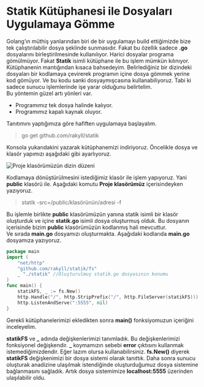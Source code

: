 # Statik Kütüphanesi ile Dosyaları Uygulamaya Gömme

Golang’ın müthiş yanlarından biri de bir uygulamayı build ettiğimizde bize tek çalıştırılabilir dosya şeklinde sunmasıdır. Fakat bu özellik sadece **.go** dosyalarını birleştirilmesinde kullanılıyor. Harici dosyalar programa gömülmüyor. Fakat **Statik** isimli kütüphane ile bu işlem mümkün kılınıyor.\
Kütüphanenin mantığından kısaca bahsedeyim. Belirlediğiniz bir dizindeki dosyaları bir kodlamaya çevirerek programın içine dosya gömmek yerine kod gömüyor. Ve bu kodu sanki dosyaymışcasına kullanabiliyoruz. Tabi ki sadece sunucu işlemlerinde işe yarar olduğunu belirtelim.\
Bu yöntemin güzel artı yönleri var.

* Programımız tek dosya halinde kalıyor.
* Programımız kapalı kaynak oluyor.

Tanıtımını yaptığımıza göre hafiften uygulamaya başlayalım.

> go get github.com/rakyll/statik

Konsola yukarıdakini yazarak kütüphanemizi indiriyoruz. Öncelikle dosya ve klasör yapımızı aşağıdaki gibi ayarlıyoruz.

![Proje klasörümüzün dizin düzeni](../.gitbook/assets/statik.png)

Kodlamaya dönüştürülmesini istediğimiz klasör ile işlem yapıyoruz. Yani **public** klasörü ile. Aşağıdaki komutu **Proje klasörümüz** içerisindeyken yazıyoruz.

> statik -src=/public/klasörünün/adresi -f

Bu işlemle birlikte **public** klasörümüzün yanına statik isimli bir klasör oluşturduk ve içine **statik.go** isimli dosya oluşturmuş olduk. Bu dosyanın içerisinde bizim **public** klasörümüzün kodlanmış hali mevcuttur.\
Ve sırada **main.go** dosyamızı oluşturmakta. Aşağıdaki kodlarıda **main.go** dosyamıza yazıyoruz.

```go
package main
import (
    "net/http"
    "github.com/rakyll/statik/fs"
    _ "./statik" //Oluşturulmuş statik.go dosyasının konumu
)
func main() {
    statikFS, _ := fs.New()
    http.Handle("/", http.StripPrefix("/", http.FileServer(statikFS)))
    http.ListenAndServe(":5555", nil)
}
```

Gerekli kütüphanelerimizi ekledikten sonra **main()** fonksiyomuzun içeriğini inceleyelim.

**statikFS** ve **\_** adında değişkenlerimizi tanımladık. Bu değişkenlerimizi fonksiyonel değişkendir. **\_** koymamızın sebebi **error** çıktısını kullanmak istemediğimizdendir. Eğer lazım olursa kullanabilirsiniz. **fs.New()** diyerek **statikFS** değişkenimizi bir dosya sistemi olarak tanıttık. Daha sonra sunucu oluşturak anadizine ulaşılmak istendiğinde oluşturduğumuz dosya sistemine bağlanmasını sağladık. Artık dosya sistemimize **localhost:5555** üzerinden ulaşılabilir oldu.
